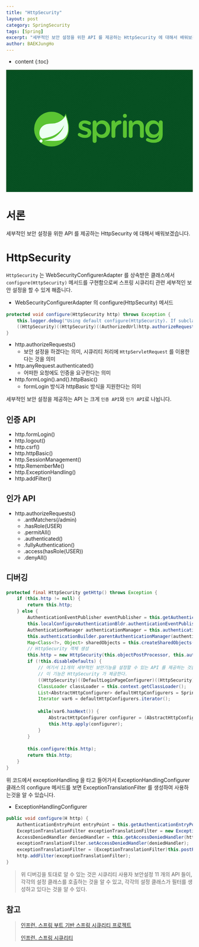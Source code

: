 ```yaml
---
title: "HttpSecurity"
layout: post
category: SpringSecurity
tags: [Spring]
excerpt: "세부적인 보안 설정을 위한 API 를 제공하는 HttpSecurity 에 대해서 배워보겠습니다."
author: BAEKJungHo
---
```


* content
{:toc}

![logo](/images/posts/logo/SPRING.jpg)

# 서론

세부적인 보안 설정을 위한 API 를 제공하는 HttpSecurity 에 대해서 배워보겠습니다.

# HttpSecurity

`HttpSecurity` 는 WebSecurityConfigurerAdapter 를 상속받은 클래스에서 `configure(HttpSecurity)` 메서드를 구현함으로써
스프링 시큐리티 관련 세부적인 보안 설정을 할 수 있게 해줍니다.

- WebSecurityConfigurerAdapter 의 configure(HttpSecurity) 메서드

```java
protected void configure(HttpSecurity http) throws Exception {
    this.logger.debug("Using default configure(HttpSecurity). If subclassed this will potentially override subclass configure(HttpSecurity).");
    ((HttpSecurity)((HttpSecurity)((AuthorizedUrl)http.authorizeRequests().anyRequest()).authenticated().and()).formLogin().and()).httpBasic();
}
```

- http.authorizeRequests() 
    - 보안 설정을 하겠다는 의미, 시큐리티 처리에 `HttpServletRequest` 를 이용한다는 것을 의미
- http.anyRequest.authenticated() 
    - 어떠한 요청에도 인증을 요구한다는 의미
- http.formLogin().and().httpBasic() 
    - formLogin 방식과 httpBasic 방식을 지원한다는 의미

세부적인 보안 설정을 제공하는 API 는 크게 `인증 API`와 `인가 API`로 나뉩니다.

## 인증 API

- http.formLogin()
- http.logout()
- http.csrf()
- http.httpBasic()
- http.SessionManagement()
- http.RememberMe()
- http.ExceptionHandling()
- http.addFilter()

## 인가 API

- http.authorizeRequests()
    - .antMatchers(/admin)
    - .hasRole(USER)
    - .permitAll()
    - .authenticated()
    - .fullyAuthentication()
    - .access(hasRole(USER))
    - .denyAll()

## 디버깅

```java
protected final HttpSecurity getHttp() throws Exception {
    if (this.http != null) {
        return this.http;
    } else {
        AuthenticationEventPublisher eventPublisher = this.getAuthenticationEventPublisher();
        this.localConfigureAuthenticationBldr.authenticationEventPublisher(eventPublisher);
        AuthenticationManager authenticationManager = this.authenticationManager();
        this.authenticationBuilder.parentAuthenticationManager(authenticationManager);
        Map<Class<?>, Object> sharedObjects = this.createSharedObjects();
        // HttpSecurity 객체 생성
        this.http = new HttpSecurity(this.objectPostProcessor, this.authenticationBuilder, sharedObjects);
        if (!this.disableDefaults) {
            // 여기서 11개의 세부적인 보안기능을 설정할 수 있는 API 를 제공하는 것을 알 수있다.
            // 이 기능은 HttpSecurity 가 제공한다.
            ((HttpSecurity)((DefaultLoginPageConfigurer)((HttpSecurity)((HttpSecurity)((HttpSecurity)((HttpSecurity)((HttpSecurity)((HttpSecurity)((HttpSecurity)((HttpSecurity)this.http.csrf().and()).addFilter(new WebAsyncManagerIntegrationFilter()).exceptionHandling().and()).headers().and()).sessionManagement().and()).securityContext().and()).requestCache().and()).anonymous().and()).servletApi().and()).apply(new DefaultLoginPageConfigurer())).and()).logout();
            ClassLoader classLoader = this.context.getClassLoader();
            List<AbstractHttpConfigurer> defaultHttpConfigurers = SpringFactoriesLoader.loadFactories(AbstractHttpConfigurer.class, classLoader);
            Iterator var6 = defaultHttpConfigurers.iterator();

            while(var6.hasNext()) {
                AbstractHttpConfigurer configurer = (AbstractHttpConfigurer)var6.next();
                this.http.apply(configurer);
            }
        }

        this.configure(this.http);
        return this.http;
    }
}
```

위 코드에서 exceptionHandling 을 타고 들어가서 ExceptionHandlingConfigurer 클래스의 configure 메서드를 보면 ExceptionTranslationFilter 를 생성하여 사용하는것을 알 수 있습니다.

- ExceptionHandlingConfigurer

```java
public void configure(H http) {
    AuthenticationEntryPoint entryPoint = this.getAuthenticationEntryPoint(http);
    ExceptionTranslationFilter exceptionTranslationFilter = new ExceptionTranslationFilter(entryPoint, this.getRequestCache(http));
    AccessDeniedHandler deniedHandler = this.getAccessDeniedHandler(http);
    exceptionTranslationFilter.setAccessDeniedHandler(deniedHandler);
    exceptionTranslationFilter = (ExceptionTranslationFilter)this.postProcess(exceptionTranslationFilter);
    http.addFilter(exceptionTranslationFilter);
}
```

> 위 디버깅을 토대로 알 수 있는 것은 시큐리티 사용자 보안설정 11 개의 API 들이, 각각의 설정 클래스를 호출하는 것을 알 수 있고, 각각의 설정 클래스가 필터를 생성하고 있다는 것을 알 수 있다.

## 참고

> [인프런. 스프링 부트 기반 스프링 시큐리티 프로젝트](#)
>
> [인프런. 스프링 시큐리티](#)